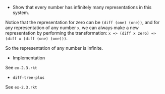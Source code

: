 * Show that every number has infinitely many representations in this system.

Notice that the representation for zero can be `(diff (one) (one))`, and for any representation of any number `x`,
we can always make a new representation by performing the transformation:
`x => (diff x zero) => (diff x (diff (one) (one)))`.

So the representation of any number is infinite.

* Implementation

See `ex-2.3.rkt`

* `diff-tree-plus`

See `ex-2.3.rkt`
